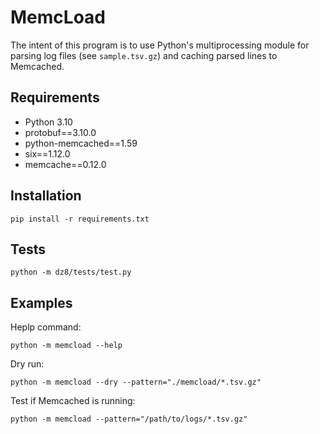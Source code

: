 # MemcLoad
The intent of this program is to use Python's multiprocessing module for parsing 
log files (see `sample.tsv.gz`) and caching parsed lines to Memcached.

## **Requirements**
* Python 3.10
* protobuf==3.10.0
* python-memcached==1.59
* six==1.12.0
* memcache==0.12.0

## **Installation**
```
pip install -r requirements.txt
```

## **Tests**
```
python -m dz8/tests/test.py
```

## **Examples**
Heplp command:
```
python -m memcload --help
```

Dry run:
```
python -m memcload --dry --pattern="./memcload/*.tsv.gz"
```

Test if Memcached is running:
```
python -m memcload --pattern="/path/to/logs/*.tsv.gz"
```
